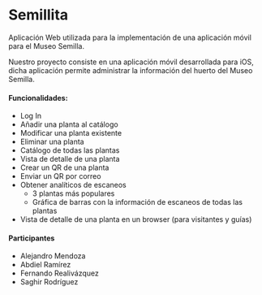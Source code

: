 
# Semillita 

<p>Aplicación Web utilizada para la implementación de una aplicación móvil para el Museo Semilla.</p>

<p>Nuestro proyecto consiste en una aplicación móvil desarrollada para iOS, dicha aplicación permite administrar la información del huerto del Museo Semilla.</p>

#### Funcionalidades:

* Log In 
* Añadir una planta al catálogo
* Modificar una planta existente
* Eliminar una planta
* Catálogo de todas las plantas
* Vista de detalle de una planta
* Crear un QR de una planta
* Enviar un QR por correo
* Obtener analíticos de escaneos
  * 3 plantas más populares
  * Gráfica de barras con la información de escaneos de todas las plantas
* Vista de detalle de una planta en un browser (para visitantes y guías)

#### Participantes

* Alejandro Mendoza 
* Abdiel Ramírez 
* Fernando Realivázquez
* Saghir Rodríguez

